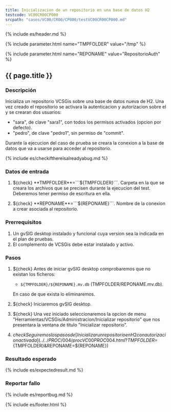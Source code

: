 ```yaml
---
title: Inicializacion de un repositorio en una base de datos H2
testcode: VC00CR00CP000
srcpath: "casos/VC00/CR00/CP000/testVC00CR00CP000.md"
---
```


{% include es/header.md %}

{% include parameter.html name="TMPFOLDER" value="/tmp" %}

{% include parameter.html name="REPONAME" value="RepositorioAuth" %}

## {{ page.title }}

### Descripción

Inicializa un repositorio VCSGis sobre una base de datos nueva de H2.
Una vez creado el repositorio se activara la autenticacion y autorizacion sobre el y se crearan
dos usuarios:
* "sara", de clave "sara1", con todos los permisos activados (opcion por defecto).
* "pedro", de clave "pedro1", sin permiso de "commit".

Durante la ejecucion del caso de prueba se creara la conexion a la base de datos que va a usarse 
para acceder al repositorio.

{% include es/checkifthereisalreadyabug.md %}

### Datos de entrada

1. ${check} **TMPFOLDER**=```${TMPFOLDER}```. Carpeta en la que se creara los archivos que se precisen 
   durante la ejecucion del test. Deberemos tener  permiso de escritura en ella.

2. ${check} **REPONAME**=```${REPONAME}```. Nombre de la conexion a crear asociada al repositorio.

### Prerrequisitos

1. Un gvSIG desktop instalado y funcional cuya version sea la indicada en el plan de pruebas.
2. El complemento de VCSGis debe estar instalado y activo.

### Pasos

1. ${check} Antes de iniciar gvSIG desktop comprobaremos que no existan los ficheros:
   * ```${TMPFOLDER}/${REPONAME}.mv.db``` (TMPFOLDER/REPONAME.mv.db).
   
   En caso de que exista lo eliminaremos.
   
2. ${check} Iniciaremos gvSIG desktop.

3. ${check} Una vez iniciado seleccionaremos la opcion de menu "Herramientas/VCSGis/Administracion/Inicializar repositorio" que nos
   presentara la ventana de titulo "Inicializar repositorio".

4. ${check} Seguiremos los pasos de [Inicializar un repositorio en H2 con autorizacion activada](../../PROC/004/procVC00PROC004.html?TMPFOLDER=${TMPFOLDER}&REPONAME=${REPONAME})

### Resultado esperado

{% include es/expectedresult.md %}

### Reportar fallo

{% include es/reportbug.md %}

{% include es/footer.html %}

